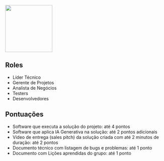 <a href="https://app.mural.co/t/squadx8089/m/squadx8089/1731610022129/17ee6fbbdaf5daaca262267779956cd206b197f3?sender=u61b4ed4cb83c3ad60cc35315"><img src="https://cdn.prod.website-files.com/62e11362da2667ac3d0e6ed5/638f50f56076f389d91406a0_Mural_OG_image_launch.png" width=150/></a>


<h2>Roles</h2>
<ul>
  <li>Líder Técnico</li>
  <li>Gerente de Projetos</li>
  <li>Analista de Negócios</li>
  <li>Testers</li>
  <li>Desenvolvedores</li>
</ul>

<h2>Pontuações</h2>
<ul>
  <li>Software que executa a solução do projeto: até 4 pontos</li>
<li>Software que aplica IA Generativa na solução: até 2 pontos adicionais</li>
<li>Vídeo de entrega (sales pitch) da solução criada com até 2 minutos de duração: até 2
pontos</li>
<li>Documento técnico com listagem de bugs e problemas: até 1 ponto</li>
<li>Documento com Lições aprendidas do grupo: até 1 ponto</li>
</ul>
